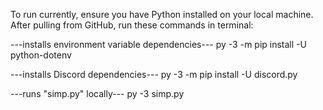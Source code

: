 To run currently, ensure you have Python installed on your local machine.
After pulling from GitHub, run these commands in terminal:


---installs environment variable dependencies---
py -3 -m pip install -U python-dotenv

---installs Discord dependencies---
py -3 -m pip install -U discord.py

---runs "simp.py" locally---
py -3 simp.py